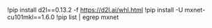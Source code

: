 

<!--
 * @version:
 * @Author:  StevenJokess https://github.com/StevenJokess
 * @Date: 2020-11-07 22:31:20
 * @LastEditors:  StevenJokess https://github.com/StevenJokess
 * @LastEditTime: 2020-11-07 22:31:23
 * @Description:
 * @TODO::
 * @Reference:
-->
!pip install d2l==0.13.2 -f https://d2l.ai/whl.html
!pip install -U mxnet-cu101mkl==1.6.0
!pip list | egrep mxnet
